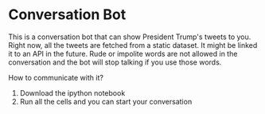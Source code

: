 # Conversation Bot

This is a conversation bot that can show President Trump's tweets to you. 
Right now, all the tweets are fetched from a static dataset. It might be linked it to an API in the future.
Rude or impolite words are not allowed in the conversation and the bot will stop talking if you use those words.

How to communicate with it?
1. Download the ipython notebook
2. Run all the cells and you can start your conversation